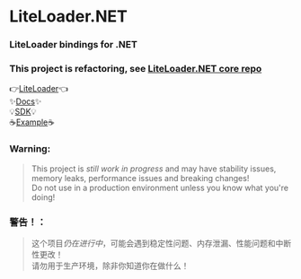 # LiteLoader.NET
### LiteLoader bindings for .NET
### This project is refactoring, see [LiteLoader.NET core repo](https://github.com/LiteLDev-NET/Core)
👉[LiteLoader](https://github.com/LiteLDev/LiteLoaderBDS)👈  
✨[Docs](https://docs.litebds.com/en/#/DotNETPluginDevelopment/)✨  
💡[SDK](https://github.com/LiteLDev/SDK-dotnet)💡  
☕[Example](https://github.com/LiteLDev-NET/ExamplePlugins)☕

### Warning:
> This project is *still work in progress* and may have stability issues, memory leaks, performance issues and breaking changes!  
  Do not use in a production environment unless you know what you're doing!
### 警告！：
> 这个项目*仍在进行中*，可能会遇到稳定性问题、内存泄漏、性能问题和中断性更改！  
  请勿用于生产环境，除非你知道你在做什么！
